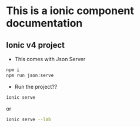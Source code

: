 # This is a ionic component documentation

## Ionic v4 project


- This comes with Json Server
```bash
npm i 
npm run json:serve
```

- Run the project??
```bash
ionic serve
```
or 
```bash
ionic serve --lab
```

